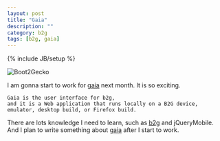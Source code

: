 ```yaml
---
layout: post
title: "Gaia"
description: ""
category: b2g
tags: [b2g, gaia]
---
```

{% include JB/setup %}

![Boot2Gecko](http://c2499022.cdn.cloudfiles.rackspacecloud.com/wp-content/uploads/2012/02/Mozilla-Boot-to-Gecko.jpg)

I am gonna start to work for [gaia] next month. It is so exciting.

	Gaia is the user interface for b2g,
	and it is a Web application that runs locally on a B2G device, emulator, desktop build, or Firefox build.

There are lots knowledge I need to learn, such as [b2g] and jQueryMobile. And I
plan to write something about [gaia] after I start to work.

[gaia]: https://github.com/andreasgal/gaia
[b2g]: https://developer.mozilla.org/en/Mozilla/Boot_to_Gecko
